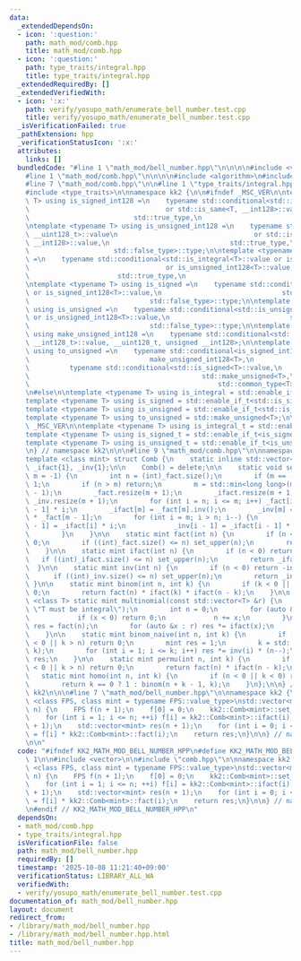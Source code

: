 ```yaml
---
data:
  _extendedDependsOn:
  - icon: ':question:'
    path: math_mod/comb.hpp
    title: math_mod/comb.hpp
  - icon: ':question:'
    path: type_traits/integral.hpp
    title: type_traits/integral.hpp
  _extendedRequiredBy: []
  _extendedVerifiedWith:
  - icon: ':x:'
    path: verify/yosupo_math/enumerate_bell_number.test.cpp
    title: verify/yosupo_math/enumerate_bell_number.test.cpp
  _isVerificationFailed: true
  _pathExtension: hpp
  _verificationStatusIcon: ':x:'
  attributes:
    links: []
  bundledCode: "#line 1 \"math_mod/bell_number.hpp\"\n\n\n\n#include <vector>\n\n\
    #line 1 \"math_mod/comb.hpp\"\n\n\n\n#include <algorithm>\n#include <cassert>\n\
    #line 7 \"math_mod/comb.hpp\"\n\n#line 1 \"type_traits/integral.hpp\"\n\n\n\n\
    #include <type_traits>\n\nnamespace kk2 {\n\n#ifndef _MSC_VER\n\ntemplate <typename\
    \ T> using is_signed_int128 =\n    typename std::conditional<std::is_same<T, __int128_t>::value\n\
    \                                  or std::is_same<T, __int128>::value,\n    \
    \                          std::true_type,\n                              std::false_type>::type;\n\
    \ntemplate <typename T> using is_unsigned_int128 =\n    typename std::conditional<std::is_same<T,\
    \ __uint128_t>::value\n                                  or std::is_same<T, unsigned\
    \ __int128>::value,\n                              std::true_type,\n         \
    \                     std::false_type>::type;\n\ntemplate <typename T> using is_integral\
    \ =\n    typename std::conditional<std::is_integral<T>::value or is_signed_int128<T>::value\n\
    \                                  or is_unsigned_int128<T>::value,\n        \
    \                      std::true_type,\n                              std::false_type>::type;\n\
    \ntemplate <typename T> using is_signed =\n    typename std::conditional<std::is_signed<T>::value\
    \ or is_signed_int128<T>::value,\n                              std::true_type,\n\
    \                              std::false_type>::type;\n\ntemplate <typename T>\
    \ using is_unsigned =\n    typename std::conditional<std::is_unsigned<T>::value\
    \ or is_unsigned_int128<T>::value,\n                              std::true_type,\n\
    \                              std::false_type>::type;\n\ntemplate <typename T>\
    \ using make_unsigned_int128 =\n    typename std::conditional<std::is_same<T,\
    \ __int128_t>::value, __uint128_t, unsigned __int128>;\n\ntemplate <typename T>\
    \ using to_unsigned =\n    typename std::conditional<is_signed_int128<T>::value,\n\
    \                              make_unsigned_int128<T>,\n                    \
    \          typename std::conditional<std::is_signed<T>::value,\n             \
    \                                           std::make_unsigned<T>,\n         \
    \                                               std::common_type<T>>::type>::type;\n\
    \n#else\n\ntemplate <typename T> using is_integral = std::enable_if_t<std::is_integral<T>::value>;\n\
    template <typename T> using is_signed = std::enable_if_t<std::is_signed<T>::value>;\n\
    template <typename T> using is_unsigned = std::enable_if_t<std::is_unsigned<T>::value>;\n\
    template <typename T> using to_unsigned = std::make_unsigned<T>;\n\n#endif //\
    \ _MSC_VER\n\ntemplate <typename T> using is_integral_t = std::enable_if_t<is_integral<T>::value>;\n\
    template <typename T> using is_signed_t = std::enable_if_t<is_signed<T>::value>;\n\
    template <typename T> using is_unsigned_t = std::enable_if_t<is_unsigned<T>::value>;\n\
    \n} // namespace kk2\n\n\n#line 9 \"math_mod/comb.hpp\"\n\nnamespace kk2 {\n\n\
    template <class mint> struct Comb {\n    static inline std::vector<mint> _fact{1},\
    \ _ifact{1}, _inv{1};\n\n    Comb() = delete;\n\n    static void set_upper(int\
    \ m = -1) {\n        int n = (int)_fact.size();\n        if (m == -1) m = n <<\
    \ 1;\n        if (n > m) return;\n        m = std::min<long long>(m, mint::getmod()\
    \ - 1);\n        _fact.resize(m + 1);\n        _ifact.resize(m + 1);\n       \
    \ _inv.resize(m + 1);\n        for (int i = n; i <= m; i++) _fact[i] = _fact[i\
    \ - 1] * i;\n        _ifact[m] = _fact[m].inv();\n        _inv[m] = _ifact[m]\
    \ * _fact[m - 1];\n        for (int i = m; i > n; i--) {\n            _ifact[i\
    \ - 1] = _ifact[i] * i;\n            _inv[i - 1] = _ifact[i - 1] * _fact[i - 2];\n\
    \        }\n    }\n\n    static mint fact(int n) {\n        if (n < 0) return\
    \ 0;\n        if ((int)_fact.size() <= n) set_upper(n);\n        return _fact[n];\n\
    \    }\n\n    static mint ifact(int n) {\n        if (n < 0) return 0;\n     \
    \   if ((int)_ifact.size() <= n) set_upper(n);\n        return _ifact[n];\n  \
    \  }\n\n    static mint inv(int n) {\n        if (n < 0) return -inv(-n);\n  \
    \      if ((int)_inv.size() <= n) set_upper(n);\n        return _inv[n];\n   \
    \ }\n\n    static mint binom(int n, int k) {\n        if (k < 0 || k > n) return\
    \ 0;\n        return fact(n) * ifact(k) * ifact(n - k);\n    }\n\n    template\
    \ <class T> static mint multinomial(const std::vector<T> &r) {\n        static_assert(is_integral<T>::value,\
    \ \"T must be integral\");\n        int n = 0;\n        for (auto &x : r) {\n\
    \            if (x < 0) return 0;\n            n += x;\n        }\n        mint\
    \ res = fact(n);\n        for (auto &x : r) res *= ifact(x);\n        return res;\n\
    \    }\n\n    static mint binom_naive(int n, int k) {\n        if (n < 0 || k\
    \ < 0 || k > n) return 0;\n        mint res = 1;\n        k = std::min(k, n -\
    \ k);\n        for (int i = 1; i <= k; i++) res *= inv(i) * (n--);\n        return\
    \ res;\n    }\n\n    static mint permu(int n, int k) {\n        if (n < 0 || k\
    \ < 0 || k > n) return 0;\n        return fact(n) * ifact(n - k);\n    }\n\n \
    \   static mint homo(int n, int k) {\n        if (n < 0 || k < 0) return 0;\n\
    \        return k == 0 ? 1 : binom(n + k - 1, k);\n    }\n};\n\n} // namespace\
    \ kk2\n\n\n#line 7 \"math_mod/bell_number.hpp\"\n\nnamespace kk2 {\n\ntemplate\
    \ <class FPS, class mint = typename FPS::value_type>\nstd::vector<mint> enumerate_bell_number(int\
    \ n) {\n    FPS f(n + 1);\n    f[0] = 0;\n    kk2::Comb<mint>::set_upper(n);\n\
    \    for (int i = 1; i <= n; ++i) f[i] = kk2::Comb<mint>::ifact(i);\n    f = f.exp(n\
    \ + 1);\n    std::vector<mint> res(n + 1);\n    for (int i = 0; i <= n; ++i) res[i]\
    \ = f[i] * kk2::Comb<mint>::fact(i);\n    return res;\n}\n\n} // namespace kk2\n\
    \n\n"
  code: "#ifndef KK2_MATH_MOD_BELL_NUMBER_HPP\n#define KK2_MATH_MOD_BELL_NUMBER_HPP\
    \ 1\n\n#include <vector>\n\n#include \"comb.hpp\"\n\nnamespace kk2 {\n\ntemplate\
    \ <class FPS, class mint = typename FPS::value_type>\nstd::vector<mint> enumerate_bell_number(int\
    \ n) {\n    FPS f(n + 1);\n    f[0] = 0;\n    kk2::Comb<mint>::set_upper(n);\n\
    \    for (int i = 1; i <= n; ++i) f[i] = kk2::Comb<mint>::ifact(i);\n    f = f.exp(n\
    \ + 1);\n    std::vector<mint> res(n + 1);\n    for (int i = 0; i <= n; ++i) res[i]\
    \ = f[i] * kk2::Comb<mint>::fact(i);\n    return res;\n}\n\n} // namespace kk2\n\
    \n#endif // KK2_MATH_MOD_BELL_NUMBER_HPP\n"
  dependsOn:
  - math_mod/comb.hpp
  - type_traits/integral.hpp
  isVerificationFile: false
  path: math_mod/bell_number.hpp
  requiredBy: []
  timestamp: '2025-10-08 11:21:40+09:00'
  verificationStatus: LIBRARY_ALL_WA
  verifiedWith:
  - verify/yosupo_math/enumerate_bell_number.test.cpp
documentation_of: math_mod/bell_number.hpp
layout: document
redirect_from:
- /library/math_mod/bell_number.hpp
- /library/math_mod/bell_number.hpp.html
title: math_mod/bell_number.hpp
---
```

